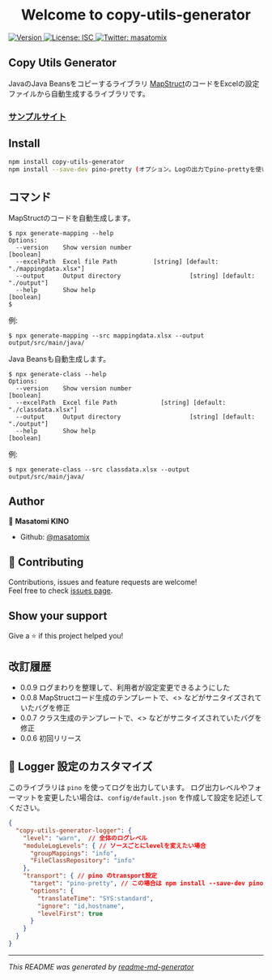 <h1 align="center">Welcome to copy-utils-generator</h1>
<p>
  <a href="https://www.npmjs.com/package/copy-utils-generator" target="_blank">
    <img alt="Version" src="https://img.shields.io/npm/v/copy-utils-generator.svg">
  </a>
  <a href="#" target="_blank">
    <img alt="License: ISC" src="https://img.shields.io/badge/License-ISC-yellow.svg" />
  </a>
  <a href="https://twitter.com/masatomix" target="_blank">
    <img alt="Twitter: masatomix" src="https://img.shields.io/twitter/follow/masatomix.svg?style=social" />
  </a>
</p>

## Copy Utils Generator

JavaのJava Beansをコピーするライブラリ [MapStruct](https://mapstruct.org/)のコードをExcelの設定ファイルから自動生成するライブラリです。

### [サンプルサイト](https://github.com/masatomix/copy-utils-generator-sample)

## Install

```sh
npm install copy-utils-generator
npm install --save-dev pino-pretty (オプション。Logの出力でpino-prettyを使いたい場合のみ。)
```

## コマンド

MapStructのコードを自動生成します。

```console
$ npx generate-mapping --help
Options:
  --version    Show version number                                     [boolean]
  --excelPath  Excel file Path          [string] [default: "./mappingdata.xlsx"]
  --output     Output directory                   [string] [default: "./output"]
  --help       Show help                                               [boolean]
$ 
```

例: 

```console
$ npx generate-mapping --src mappingdata.xlsx --output output/src/main/java/
```

Java Beansも自動生成します。

```console
$ npx generate-class --help
Options:
  --version    Show version number                                     [boolean]
  --excelPath  Excel file Path            [string] [default: "./classdata.xlsx"]
  --output     Output directory                   [string] [default: "./output"]
  --help       Show help                                               [boolean]
```


例: 
```console
$ npx generate-class --src classdata.xlsx --output output/src/main/java/
```

<!-- ## Run tests

```sh
npm run test
``` -->

## Author

👤 **Masatomi KINO**

<!-- * Twitter: [@masatomix](https://twitter.com/masatomix) -->
* Github: [@masatomix](https://github.com/masatomix)

## 🤝 Contributing

Contributions, issues and feature requests are welcome!<br />Feel free to check [issues page](https://github.com/masatomix/copy-utils-generator-sample/issues). 

## Show your support

Give a ⭐️ if this project helped you!


## 改訂履歴
- 0.0.9 ログまわりを整理して、利用者が設定変更できるようにした
- 0.0.8 MapStructコード生成のテンプレートで、<> などがサニタイズされていたバグを修正
- 0.0.7 クラス生成のテンプレートで、<> などがサニタイズされていたバグを修正
- 0.0.6 初回リリース


## 🔧 Logger 設定のカスタマイズ

このライブラリは `pino` を使ってログを出力しています。
ログ出力レベルやフォーマットを変更したい場合は、``config/default.json`` を作成して設定を記述してください。


```json
{
  "copy-utils-generator-logger": {
    "level": "warn",  // 全体のログレベル
    "moduleLogLevels": { // ソースごとにlevelを変えたい場合
      "groupMappings": "info",
      "FileClassRepository": "info"
    },
    "transport": { // pino のtransport設定
      "target": "pino-pretty", // この場合は npm install --save-dev pino-pretty すること
      "options": {
        "translateTime": "SYS:standard",
        "ignore": "id,hostname",
        "levelFirst": true
      }
    }
  }
}
```



***
_This README was generated by [readme-md-generator](https://github.com/kefranabg/readme-md-generator)_